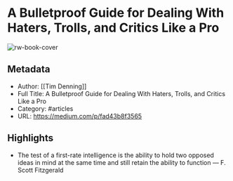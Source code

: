 # A Bulletproof Guide for Dealing With Haters, Trolls, and Critics Like a Pro

![rw-book-cover](https://readwise-assets.s3.amazonaws.com/static/images/article4.6bc1851654a0.png)

## Metadata
- Author: [[Tim Denning]]
- Full Title: A Bulletproof Guide for Dealing With Haters, Trolls, and Critics Like a Pro
- Category: #articles
- URL: https://medium.com/p/fad43b8f3565

## Highlights
- The test of a first-rate intelligence is the ability to hold two opposed ideas in mind at the same time and still retain the ability to function — F. Scott Fitzgerald
